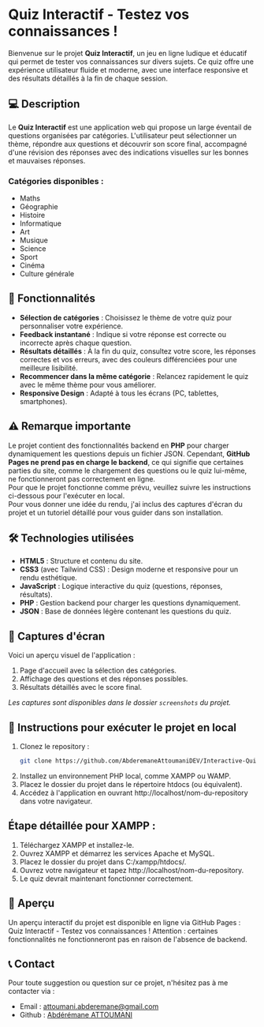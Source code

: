 # Quiz Interactif - Testez vos connaissances !

Bienvenue sur le projet **Quiz Interactif**, un jeu en ligne ludique et éducatif qui permet de tester vos connaissances sur divers sujets. Ce quiz offre une expérience utilisateur fluide et moderne, avec une interface responsive et des résultats détaillés à la fin de chaque session.

## 💻 Description

Le **Quiz Interactif** est une application web qui propose un large éventail de questions organisées par catégories. L'utilisateur peut sélectionner un thème, répondre aux questions et découvrir son score final, accompagné d'une révision des réponses avec des indications visuelles sur les bonnes et mauvaises réponses.

### Catégories disponibles :
- Maths
- Géographie
- Histoire
- Informatique
- Art
- Musique
- Science
- Sport
- Cinéma
- Culture générale

## 🚀 Fonctionnalités

- **Sélection de catégories** : Choisissez le thème de votre quiz pour personnaliser votre expérience.
- **Feedback instantané** : Indique si votre réponse est correcte ou incorrecte après chaque question.
- **Résultats détaillés** : À la fin du quiz, consultez votre score, les réponses correctes et vos erreurs, avec des couleurs différenciées pour une meilleure lisibilité.
- **Recommencer dans la même catégorie** : Relancez rapidement le quiz avec le même thème pour vous améliorer.
- **Responsive Design** : Adapté à tous les écrans (PC, tablettes, smartphones).

## ⚠️ Remarque importante

Le projet contient des fonctionnalités backend en **PHP** pour charger dynamiquement les questions depuis un fichier JSON. Cependant, **GitHub Pages ne prend pas en charge le backend**, ce qui signifie que certaines parties du site, comme le chargement des questions ou le quiz lui-même, ne fonctionneront pas correctement en ligne.  
Pour que le projet fonctionne comme prévu, veuillez suivre les instructions ci-dessous pour l'exécuter en local.  
Pour vous donner une idée du rendu, j'ai inclus des captures d'écran du projet et un tutoriel détaillé pour vous guider dans son installation.

## 🛠️ Technologies utilisées

- **HTML5** : Structure et contenu du site.
- **CSS3** (avec Tailwind CSS) : Design moderne et responsive pour un rendu esthétique.
- **JavaScript** : Logique interactive du quiz (questions, réponses, résultats).
- **PHP** : Gestion backend pour charger les questions dynamiquement.
- **JSON** : Base de données légère contenant les questions du quiz.

## 📸 Captures d'écran

Voici un aperçu visuel de l'application :  
1. Page d'accueil avec la sélection des catégories.  
2. Affichage des questions et des réponses possibles.  
3. Résultats détaillés avec le score final.

*Les captures sont disponibles dans le dossier `screenshots` du projet.*

## 📝 Instructions pour exécuter le projet en local

1. Clonez le repository :
   ```bash
   git clone https://github.com/AbderemaneAttoumaniDEV/Interactive-Quiz.git
2. Installez un environnement PHP local, comme XAMPP ou WAMP.
3. Placez le dossier du projet dans le répertoire htdocs (ou équivalent).
4. Accédez à l'application en ouvrant http://localhost/nom-du-repository dans votre navigateur.

## Étape détaillée pour XAMPP :
1. Téléchargez XAMPP et installez-le.
2. Ouvrez XAMPP et démarrez les services Apache et MySQL.
3. Placez le dossier du projet dans C:/xampp/htdocs/.
4. Ouvrez votre navigateur et tapez http://localhost/nom-du-repository.
5. Le quiz devrait maintenant fonctionner correctement.

## 🎨 Aperçu
Un aperçu interactif du projet est disponible en ligne via GitHub Pages :
Quiz Interactif - Testez vos connaissances !
Attention : certaines fonctionnalités ne fonctionneront pas en raison de l'absence de backend.

## 📞 Contact
Pour toute suggestion ou question sur ce projet, n'hésitez pas à me contacter via :
- Email : <a href="mailto:attoumani.abderemane@gmail.com" target="_blank">attoumani.abderemane@gmail.com</a>
- Github : <a href="https://github.com/AbderemaneAttoumaniDEV" target="_blank">Abdérémane ATTOUMANI</a>

